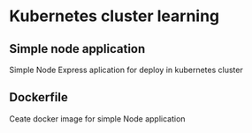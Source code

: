 # Kubernetes cluster learning

## Simple node application

Simple Node Express aplication for deploy in kubernetes cluster

## Dockerfile

Ceate docker image for simple Node application
